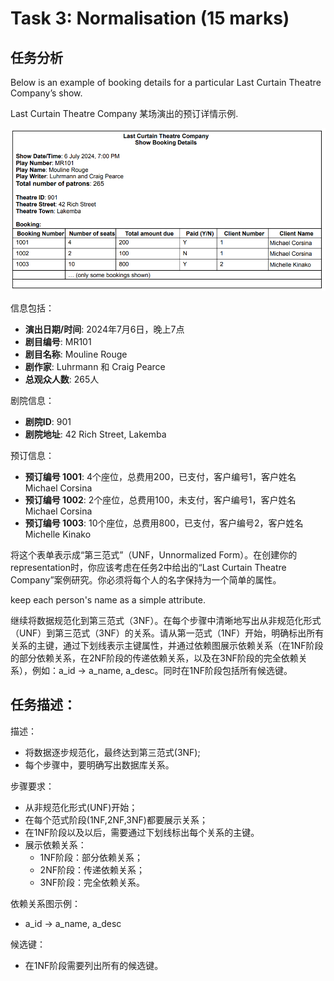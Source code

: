 # Task 3: Normalisation (15 marks)

## 任务分析

Below is an example of booking details for a particular Last Curtain Theatre Company’s show.

Last Curtain Theatre Company 某场演出的预订详情示例.

![](2024-07-16-15-47-42.png)

信息包括：

- **演出日期/时间**: 2024年7月6日，晚上7点
- **剧目编号**: MR101
- **剧目名称**: Mouline Rouge
- **剧作家**: Luhrmann 和 Craig Pearce
- **总观众人数**: 265人

剧院信息：

- **剧院ID**: 901
- **剧院地址**: 42 Rich Street, Lakemba

预订信息：

- **预订编号 1001**: 4个座位，总费用200，已支付，客户编号1，客户姓名Michael Corsina
- **预订编号 1002**: 2个座位，总费用100，未支付，客户编号1，客户姓名Michael Corsina
- **预订编号 1003**: 10个座位，总费用800，已支付，客户编号2，客户姓名Michelle Kinako

将这个表单表示成“第三范式”（UNF，Unnormalized Form）。在创建你的representation时，你应该考虑在任务2中给出的“Last Curtain Theatre Company”案例研究。你必须将每个人的名字保持为一个简单的属性。

keep each person's name as a simple attribute.

继续将数据规范化到第三范式（3NF）。在每个步骤中清晰地写出从非规范化形式（UNF）到第三范式（3NF）的关系。请从第一范式（1NF）开始，明确标出所有关系的主键，通过下划线表示主键属性，并通过依赖图展示依赖关系（在1NF阶段的部分依赖关系，在2NF阶段的传递依赖关系，以及在3NF阶段的完全依赖关系），例如：a_id → a_name, a_desc。同时在1NF阶段包括所有候选键。

## 任务描述：

描述：
- 将数据逐步规范化，最终达到第三范式(3NF);
- 每个步骤中，要明确写出数据库关系。

步骤要求：
- 从非规范化形式(UNF)开始；
- 在每个范式阶段(1NF,2NF,3NF)都要展示关系；
- 在1NF阶段以及以后，需要通过下划线标出每个关系的主键。
- 展示依赖关系：
  - 1NF阶段：部分依赖关系；
  - 2NF阶段：传递依赖关系；
  - 3NF阶段：完全依赖关系。

依赖关系图示例：
- a_id → a_name, a_desc

候选键：
- 在1NF阶段需要列出所有的候选键。
